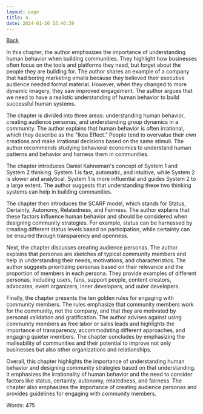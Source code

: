 ```yaml
---
layout: page
title: 4
date: 2024-01-26 15:46:39
---
```


[Back](./)


In this chapter, the author emphasizes the importance of understanding human behavior when building communities. They highlight how businesses often focus on the tools and platforms they need, but forget about the people they are building for. The author shares an example of a company that had boring marketing emails because they believed their executive audience needed formal material. However, when they changed to more dynamic imagery, they saw improved engagement. The author argues that we need to have a realistic understanding of human behavior to build successful human systems.

The chapter is divided into three areas: understanding human behavior, creating audience personas, and understanding group dynamics in a community. The author explains that human behavior is often irrational, which they describe as the "Ikea Effect." People tend to overvalue their own creations and make irrational decisions based on the same stimuli. The author recommends studying behavioral economics to understand human patterns and behavior and harness them in communities.

The chapter introduces Daniel Kahneman's concept of System 1 and System 2 thinking. System 1 is fast, automatic, and intuitive, while System 2 is slower and analytical. System 1 is more influential and guides System 2 to a large extent. The author suggests that understanding these two thinking systems can help in building communities.

The chapter then introduces the SCARF model, which stands for Status, Certainty, Autonomy, Relatedness, and Fairness. The author explains that these factors influence human behavior and should be considered when designing community strategies. For example, status can be harnessed by creating different status levels based on participation, while certainty can be ensured through transparency and openness.

Next, the chapter discusses creating audience personas. The author explains that personas are sketches of typical community members and help in understanding their needs, motivations, and characteristics. The author suggests prioritizing personas based on their relevance and the proportion of members in each persona. They provide examples of different personas, including users, fans, support people, content creators, advocates, event organizers, inner developers, and outer developers.

Finally, the chapter presents the ten golden rules for engaging with community members. The rules emphasize that community members work for the community, not the company, and that they are motivated by personal validation and gratification. The author advises against using community members as free labor or sales leads and highlights the importance of transparency, accommodating different approaches, and engaging quieter members. The chapter concludes by emphasizing the malleability of communities and their potential to improve not only businesses but also other organizations and relationships.

Overall, this chapter highlights the importance of understanding human behavior and designing community strategies based on that understanding. It emphasizes the irrationality of human behavior and the need to consider factors like status, certainty, autonomy, relatedness, and fairness. The chapter also emphasizes the importance of creating audience personas and provides guidelines for engaging with community members.

Words: 475